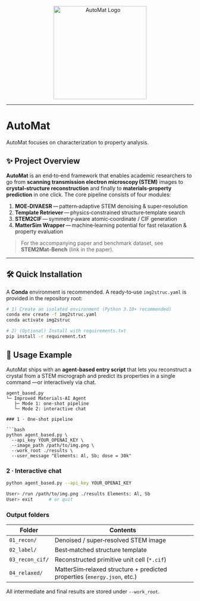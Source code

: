 <p align="center">
  <img src="https://github.com/yyt-2378/AutoMat/blob/main/AutoMat_Logo.png" alt="AutoMat Logo" width="250"/>
</p>

---
# AutoMat
AutoMat focuses on characterization to property analysis.

## ✨ Project Overview

**AutoMat** is an end‑to‑end framework that enables academic researchers to go from **scanning transmission electron microscopy (STEM)** images to **crystal‑structure reconstruction** and finally to **materials‑property prediction** in one click. The core pipeline consists of four modules:

1. **MOE‑DIVAESR** — pattern‑adaptive STEM denoising & super‑resolution
2. **Template Retriever** — physics‑constrained structure‑template search
3. **STEM2CIF** — symmetry‑aware atomic‑coordinate / CIF generation
4. **MatterSim Wrapper** — machine‑learning potential for fast relaxation & property evaluation

> For the accompanying paper and benchmark dataset, see **STEM2Mat‑Bench** (link in the paper).

---

## 🛠️ Quick Installation

A **Conda** environment is recommended. A ready‑to‑use `img2struc.yaml` is provided in the repository root:

```bash
# 1) Create an isolated environment (Python 3.10+ recommended)
conda env create -f img2struc.yaml
conda activate img2struc

# 2) (Optional) Install with requirements.txt
pip install -r requirement.txt
```
## 🚀 Usage Example

AutoMat ships with an **agent‑based entry script** that lets you reconstruct a
crystal from a STEM micrograph and predict its properties in a single command
—or interactively via chat.

```text
agent_based.py
└─ Improved Materials‑AI Agent
   ├─ Mode 1: one‑shot pipeline
   └─ Mode 2: interactive chat

### 1 · One‑shot pipeline

```bash
python agent_based.py \
  --api_key YOUR_OPENAI_KEY \
  --image_path /path/to/img.png \
  --work_root ./results \
  --user_message "Elements: Al, Sb; dose = 30k"
```

### 2 · Interactive chat

```bash
python agent_based.py --api_key YOUR_OPENAI_KEY

User> /run /path/to/img.png ./results Elements: Al, Sb
User> exit      # or quit
```

### Output folders

| Folder          | Contents                                                                 |
| --------------- | ------------------------------------------------------------------------ |
| `01_recon/`     | Denoised / super‑resolved STEM image                                     |
| `02_label/`     | Best‑matched structure template                                          |
| `03_recon_cif/` | Reconstructed primitive unit cell (`*.cif`)                              |
| `04_relaxed/`   | MatterSim‑relaxed structure + predicted properties (`energy.json`, etc.) |

All intermediate and final results are stored under `--work_root`.

```
```


